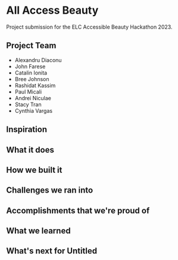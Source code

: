 # All Access Beauty

Project submission for the ELC Accessible Beauty Hackathon 2023.

## Project Team

- Alexandru Diaconu
- John Farese
- Catalin Ionita
- Bree Johnson
- Rashidat Kassim
- Paul Micali
- Andrei Niculae
- Stacy Tran
- Cynthia Vargas

## Inspiration

## What it does

## How we built it

## Challenges we ran into

## Accomplishments that we're proud of

## What we learned

## What's next for Untitled
